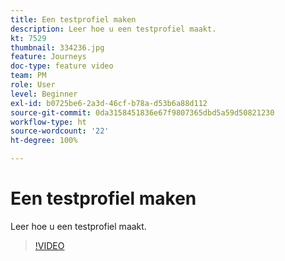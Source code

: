 ```yaml
---
title: Een testprofiel maken
description: Leer hoe u een testprofiel maakt.
kt: 7529
thumbnail: 334236.jpg
feature: Journeys
doc-type: feature video
team: PM
role: User
level: Beginner
exl-id: b0725be6-2a3d-46cf-b78a-d53b6a88d112
source-git-commit: 0da3158451836e67f9807365dbd5a59d50821230
workflow-type: ht
source-wordcount: '22'
ht-degree: 100%

---
```


# Een testprofiel maken

Leer hoe u een testprofiel maakt.

>[!VIDEO](https://video.tv.adobe.com/v/334236?quality=12)
